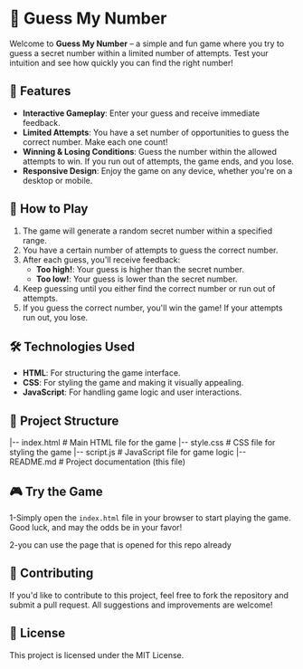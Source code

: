 # 🎯 Guess My Number

Welcome to **Guess My Number** – a simple and fun game where you try to guess a secret number within a limited number of attempts. Test your intuition and see how quickly you can find the right number!

## 🌟 Features

- **Interactive Gameplay**: Enter your guess and receive immediate feedback.
- **Limited Attempts**: You have a set number of opportunities to guess the correct number. Make each one count!
- **Winning & Losing Conditions**: Guess the number within the allowed attempts to win. If you run out of attempts, the game ends, and you lose.
- **Responsive Design**: Enjoy the game on any device, whether you're on a desktop or mobile.

## 🚀 How to Play

1. The game will generate a random secret number within a specified range.
2. You have a certain number of attempts to guess the correct number.
3. After each guess, you'll receive feedback:
   - **Too high!**: Your guess is higher than the secret number.
   - **Too low!**: Your guess is lower than the secret number.
4. Keep guessing until you either find the correct number or run out of attempts.
5. If you guess the correct number, you'll win the game! If your attempts run out, you lose.

## 🛠️ Technologies Used

- **HTML**: For structuring the game interface.
- **CSS**: For styling the game and making it visually appealing.
- **JavaScript**: For handling game logic and user interactions.

## 📂 Project Structure
|-- index.html # Main HTML file for the game
|-- style.css # CSS file for styling the game
|-- script.js # JavaScript file for game logic
|-- README.md # Project documentation (this file)

## 🎮 Try the Game

1-Simply open the `index.html` file in your browser to start playing the game. Good luck, and may the odds be in your favor!

2-you can use the page that is opened for this repo already

## 🤝 Contributing

If you'd like to contribute to this project, feel free to fork the repository and submit a pull request. All suggestions and improvements are welcome!

## 📄 License

This project is licensed under the MIT License.

